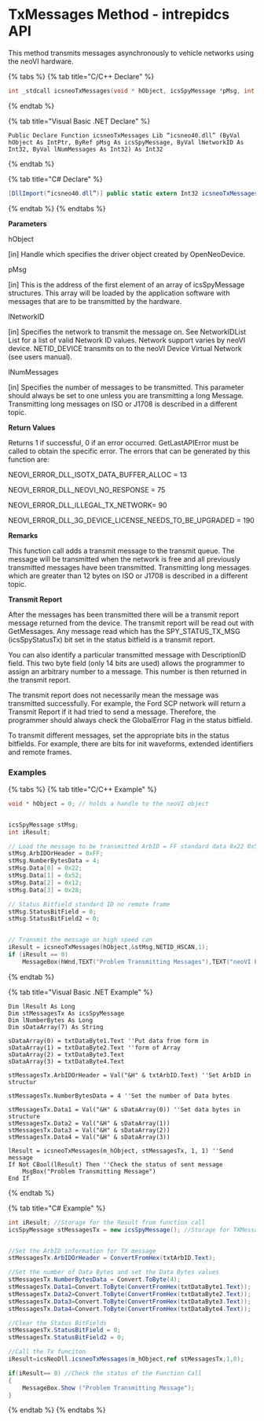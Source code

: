 # TxMessages Method - intrepidcs API

This method transmits messages asynchronously to vehicle networks using the neoVI hardware.

{% tabs %}
{% tab title="C/C++ Declare" %}
```cpp
int _stdcall icsneoTxMessages(void * hObject, icsSpyMessage *pMsg, int lNetworkID, int lNumMessages);c+
```
{% endtab %}

{% tab title="Visual Basic .NET Declare" %}
```vbnet
Public Declare Function icsneoTxMessages Lib “icsneo40.dll” (ByVal hObject As IntPtr, ByRef pMsg As icsSpyMessage, ByVal lNetworkID As Int32, ByVal lNumMessages As Int32) As Int32
```
{% endtab %}

{% tab title="C# Declare" %}
```csharp
[DllImport(“icsneo40.dll”)] public static extern Int32 icsneoTxMessages(IntPtr hObject, ref icsSpyMessage pMsg, Int32 lNetworkID, Int32 lNumMessages);
```
{% endtab %}
{% endtabs %}

**Parameters**

hObject

\[in] Handle which specifies the driver object created by OpenNeoDevice.

pMsg

\[in] This is the address of the first element of an array of icsSpyMessage structures. This array will be loaded by the application software with messages that are to be transmitted by the hardware.

lNetworkID

\[in] Specifies the network to transmit the message on. See NetworkIDList List for a list of valid Network ID values. Network support varies by neoVI device. NETID\_DEVICE transmits on to the neoVI Device Virtual Network (see users manual).

lNumMessages

\[in] Specifies the number of messages to be transmitted. This parameter should always be set to one unless you are transmitting a long Message. Transmitting long messages on ISO or J1708 is described in a different topic.

**Return Values**

Returns 1 if successful, 0 if an error occurred. GetLastAPIError must be called to obtain the specific error. The errors that can be generated by this function are:

NEOVI\_ERROR\_DLL\_ISOTX\_DATA\_BUFFER\_ALLOC = 13

NEOVI\_ERROR\_DLL\_NEOVI\_NO\_RESPONSE = 75

NEOVI\_ERROR\_DLL\_ILLEGAL\_TX\_NETWORK= 90

NEOVI\_ERROR\_DLL\_3G\_DEVICE\_LICENSE\_NEEDS\_TO\_BE\_UPGRADED = 190

**Remarks**

This function call adds a transmit message to the transmit queue. The message will be transmitted when the network is free and all previously transmitted messages have been transmitted. Transmitting long messages which are greater than 12 bytes on ISO or J1708 is described in a different topic.

**Transmit Report**

After the messages has been transmitted there will be a transmit report message returned from the device. The transmit report will be read out with GetMessages. Any message read which has the SPY\_STATUS\_TX\_MSG (icsSpyStatusTx) bit set in the status bitfield is a transmit report.

You can also identify a particular transmitted message with DescriptionID field. This two byte field (only 14 bits are used) allows the programmer to assign an arbitrary number to a message. This number is then returned in the transmit report.

The transmit report does not necessarily mean the message was transmitted successfully. For example, the Ford SCP network will return a Transmit Report if it had tried to send a message. Therefore, the programmer should always check the GlobalError Flag in the status bitfield.

To transmit different messages, set the appropriate bits in the status bitfields. For example, there are bits for init waveforms, extended identifiers and remote frames.

### **Examples**

{% tabs %}
{% tab title="C/C++ Example" %}
```cpp
void * hObject = 0; // holds a handle to the neoVI object


icsSpyMessage stMsg;
int iResult;

// Load the message to be transmitted ArbID = FF standard data 0x22 0x52 0x12 0x28
stMsg.ArbIDOrHeader = 0xFF;
stMsg.NumberBytesData = 4;
stMsg.Data[0] = 0x22;
stMsg.Data[1] = 0x52;
stMsg.Data[2] = 0x12;
stMsg.Data[3] = 0x28;

// Status Bitfield standard ID no remote frame
stMsg.StatusBitField = 0;
stMsg.StatusBitField2 = 0;


// Transmit the message on high speed can
iResult = icsneoTxMessages(hObject,&stMsg,NETID_HSCAN,1);
if (iResult == 0)
    MessageBox(hWnd,TEXT("Problem Transmitting Messages"),TEXT("neoVI Example"),0);
```
{% endtab %}

{% tab title="Visual Basic .NET Example" %}
```vbnet
Dim lResult As Long
Dim stMessagesTx As icsSpyMessage
Dim lNumberBytes As Long
Dim sDataArray(7) As String

sDataArray(0) = txtDataByte1.Text ''Put data from form in
sDataArray(1) = txtDataByte2.Text ''form of Array
sDataArray(2) = txtDataByte3.Text
sDataArray(3) = txtDataByte4.Text

stMessagesTx.ArbIDOrHeader = Val("&H" & txtArbID.Text) ''Set ArbID in structur

stMessagesTx.NumberBytesData = 4 ''Set the number of Data bytes

stMessagesTx.Data1 = Val("&H" & sDataArray(0)) ''Set data bytes in structure
stMessagesTx.Data2 = Val("&H" & sDataArray(1))
stMessagesTx.Data3 = Val("&H" & sDataArray(2))
stMessagesTx.Data4 = Val("&H" & sDataArray(3))

lResult = icsneoTxMessages(m_hObject, stMessagesTx, 1, 1) ''Send message
If Not CBool(lResult) Then ''Check the status of sent message
    MsgBox("Problem Transmitting Message")
End If
```
{% endtab %}

{% tab title="C# Example" %}
```csharp
int iResult; //Storage for the Result from function call
icsSpyMessage stMessagesTx = new icsSpyMessage(); //Storage for TXMessage


//Set the ArbID information for TX message
stMessagesTx.ArbIDOrHeader = ConvertFromHex(txtArbID.Text);

//Set the number of Data Bytes and set the Data Bytes values
stMessagesTx.NumberBytesData = Convert.ToByte(4);
stMessagesTx.Data1=Convert.ToByte(ConvertFromHex(txtDataByte1.Text));
stMessagesTx.Data2=Convert.ToByte(ConvertFromHex(txtDataByte2.Text));
stMessagesTx.Data3=Convert.ToByte(ConvertFromHex(txtDataByte3.Text));
stMessagesTx.Data4=Convert.ToByte(ConvertFromHex(txtDataByte4.Text));

//Clear the Status BitFields
stMessagesTx.StatusBitField = 0;
stMessagesTx.StatusBitField2 = 0;

//Call the Tx funciton
iResult=icsNeoDll.icsneoTxMessages(m_hObject,ref stMessagesTx,1,0);

if(iResult== 0) //Check the status of the Function Call
{
    MessageBox.Show ("Problem Transmitting Message");
}
```
{% endtab %}
{% endtabs %}
